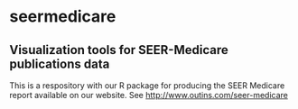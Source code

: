 # seermedicare
## Visualization tools for SEER-Medicare publications data

This is a respository with our R package for producing the SEER Medicare report available on our website.  See http://www.outins.com/seer-medicare
